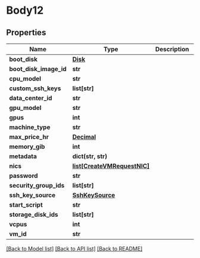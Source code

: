 # Body12

## Properties
Name | Type | Description | Notes
------------ | ------------- | ------------- | -------------
**boot_disk** | [**Disk**](Disk.md) |  | [optional] 
**boot_disk_image_id** | **str** |  | 
**cpu_model** | **str** |  | [optional] 
**custom_ssh_keys** | **list[str]** |  | [optional] 
**data_center_id** | **str** |  | [optional] 
**gpu_model** | **str** |  | [optional] 
**gpus** | **int** |  | [optional] 
**machine_type** | **str** |  | [optional] 
**max_price_hr** | [**Decimal**](Decimal.md) |  | [optional] 
**memory_gib** | **int** |  | [optional] 
**metadata** | **dict(str, str)** |  | [optional] 
**nics** | [**list[CreateVMRequestNIC]**](CreateVMRequestNIC.md) |  | [optional] 
**password** | **str** |  | [optional] 
**security_group_ids** | **list[str]** |  | [optional] 
**ssh_key_source** | [**SshKeySource**](SshKeySource.md) |  | [optional] 
**start_script** | **str** |  | [optional] 
**storage_disk_ids** | **list[str]** |  | [optional] 
**vcpus** | **int** |  | [optional] 
**vm_id** | **str** |  | 

[[Back to Model list]](../README.md#documentation-for-models) [[Back to API list]](../README.md#documentation-for-api-endpoints) [[Back to README]](../README.md)


